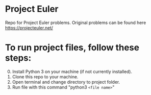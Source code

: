 # Project Euler
Repo for Project Euler problems. Original problems can be found here https://projecteuler.net/


# To run project files, follow these steps:

0. Install Python 3 on your machine (if not currently installed). 
1. Clone this repo to your machine. 
2. Open terminal and change directory to project folder. 
3. Run file with this command "python3 `<file name>`" 

